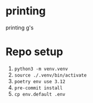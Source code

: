 # printing
printing g's

# Repo setup
1. `python3 -m venv.venv`
2. `source ./.venv/bin/activate`
3. `poetry env use 3.12`
4. `pre-commit install`
5. `cp env.default .env`
